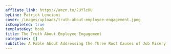 ```yaml
---
affliate_link: https://amzn.to/2UYlcHU
byLine: Patrick Lencioni
cover: /images/uploads/truth-about-employee-engagement.jpeg
isCompleted: true
templateKey: book
title: The Truth About Employee Engagement
categories: []
subtitle: A Fable About Addressing the Three Root Causes of Job Misery
---
```

